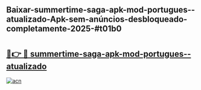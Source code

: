 ## Baixar-summertime-saga-apk-mod-portugues--atualizado-Apk-sem-anúncios-desbloqueado-completamente-2025-#t01b0

# <h2><a href="https://ainizakaria.my?title=summertime-saga-apk-mod-portugues--atualizado&ref=20M">🔗👉 🔴 summertime-saga-apk-mod-portugues--atualizado</a></h2>

[![acn](https://github.com/user-attachments/assets/0f9c940e-d8b0-45ae-aac7-cd30a18b3e1c)](https://ainizakaria.my?title=summertime-saga-apk-mod-portugues--atualizado&ref=20M)

